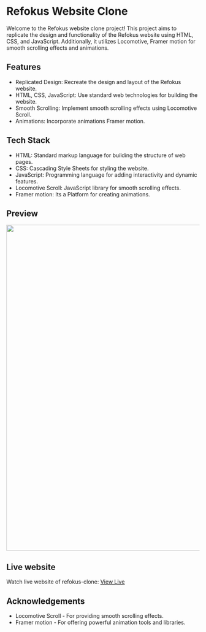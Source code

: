 # Refokus Website Clone
Welcome to the Refokus website clone project! This project aims to replicate the design and functionality of the Refokus website using HTML, CSS, and JavaScript. Additionally, it utilizes Locomotive, Framer motion for smooth scrolling effects and animations.

## Features
- Replicated Design: Recreate the design and layout of the Refokus website.
- HTML, CSS, JavaScript: Use standard web technologies for building the website.
- Smooth Scrolling: Implement smooth scrolling effects using Locomotive Scroll.
- Animations: Incorporate animations Framer motion.

## Tech Stack
- HTML: Standard markup language for building the structure of web pages.
- CSS: Cascading Style Sheets for styling the website.
- JavaScript: Programming language for adding interactivity and dynamic features.
- Locomotive Scroll: JavaScript library for smooth scrolling effects.
- Framer motion: Its a Platform for creating animations.

## Preview
<img src="" width="850"/>

## Live website
Watch live website of refokus-clone: [View Live]()

## Acknowledgements
- Locomotive Scroll - For providing smooth scrolling effects.
- Framer motion - For offering powerful animation tools and libraries.

